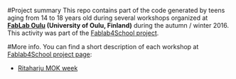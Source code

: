 #Project summary
This repo contains part of the code generated by teens aging from 14 to 18 years old during several workshops organized at **[FabLab Oulu](http://www.oulu.fi/fablab/) (University of Oulu, Finland)** during the autumn / winter 2016. This activity was part of the [Fablab4School project](http://fablab4school.fi). 

#More info.
You can find a short description of each workshop at [Fablab4School project page](http://fablab4school.fi):

* [Ritaharju MOK week](http://fablab4school.fi/activities/17102016_activity.php)



